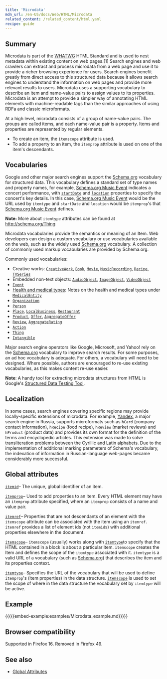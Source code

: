 ```yaml
---
title: 'Microdata'
mdn_url: /en-US/docs/Web/HTML/Microdata
related_content: /related_content/html.yaml
recipe: guide
---
```

## Summary

Microdata is part of the [WHATWG](https://developer.mozilla.org/en-US/docs/Glossary/WHATWG) HTML Standard and is used to nest metadata within existing content on web pages.\[1] Search engines and web crawlers can extract and process microdata from a web page and use it to provide a richer browsing experience for users. Search engines benefit greatly from direct access to this structured data because it allows search engines to understand the information on web pages and provide more relevant results to users. Microdata uses a supporting vocabulary to describe an item and name-value pairs to assign values to its properties. Microdata is an attempt to provide a simpler way of annotating HTML elements with machine-readable tags than the similar approaches of using RDFa and classic microformats.

At a high level, microdata consists of a group of name-value pairs. The groups are called items, and each name-value pair is a property. Items and properties are represented by regular elements.

- To create an item, the `itemscope` attribute is used.
- To add a property to an item, the `itemprop` attribute is used on one of the item's descendants.

## Vocabularies

Google and other major search engines support the [Schema.org](https://schema.org) vocabulary for structured data. This vocabulary defines a standard set of type names and property names, for example, [Schema.org Music Event](http://schema.org/MusicEvent) indicates a concert performance, with [`startDate`](http://schema.org/startDate) and [`location`](http://schema.org/location) properties to specify the concert's key details. In this case, [Schema.org Music Event](http://schema.org/MusicEvent) would be the URL used by `itemtype` and `startDate` and `location` would be `itemprop`'s that [Schema.org Music Event](http://schema.org/MusicEvent) defines.

**Note:** More about `itemtype` attributes can be found at <http://schema.org/Thing>

Microdata vocabularies provide the semantics or meaning of an Item. Web developers can design a custom vocabulary or use vocabularies available on the web, such as the widely used [Schema.org](http://schema.org) vocabulary. A collection of commonly used markup vocabularies are provided by Schema.org.

Commonly used vocabularies:

- Creative works: [`CreativeWork`](http://schema.org/CreativeWork), [`Book`](http://schema.org/Book), [`Movie`](http://schema.org/Movie), [`MusicRecording`](http://schema.org/MusicRecording), [`Recipe`](http://schema.org/Recipe), [`TVSeries`](http://schema.org/TVSeries)
- Embedded non-text objects: [`AudioObject`](http://schema.org/AudioObject), [`ImageObject`](http://schema.org/ImageObject), [`VideoObject`](http://schema.org/VideoObject)
- [`Event`](http://schema.org/Event)
- [Health and medical types](http://schema.org/docs/meddocs.html): Notes on the health and medical types under [`MedicalEntity`](http://schema.org/MedicalEntity)
- [`Organization`](http://schema.org/Organization)
- [`Person`](http://schema.org/Person)
- [`Place`](http://schema.org/Place), [`LocalBusiness`](http://schema.org/LocalBusiness), [`Restaurant`](http://schema.org/Restaurant)
- [`Product`](http://schema.org/Product), [`Offer`](http://schema.org/Offer), [`AggregateOffer`](http://schema.org/AggregateOffer)
- [`Review`](http://schema.org/Review), [`AggregateRating`](http://schema.org/AggregateRating)
- [`Action`](http://schema.org/Action)
- [`Thing`](http://schema.org/Thing)
- [`Intangible`](http://schema.org/Intangible)

Major search engine operators like Google, Microsoft, and Yahoo! rely on the [Schema.org](http://schema.org/) vocabulary to improve search results. For some purposes, an ad hoc vocabulary is adequate. For others, a vocabulary will need to be designed. Where possible, authors are encouraged to re-use existing vocabularies, as this makes content re-use easier.

**Note**: A handy tool for extracting microdata structures from HTML is Google's [Structured Data Testing Tool](<https://developers.google.com/structured-data/testing-tool/ Structured Data Testing Tool>).

## Localization

In some cases, search engines covering specific regions may provide locally-specific extensions of microdata. For example, [Yandex](https://www.yandex.com/), a major search engine in Russia, supports microformats such as `hCard` (company contact information), `hRecipe` (food recipe), `hReview` (market reviews) and `hProduct` (product data) and provides its own format for the definition of the terms and encyclopedic articles. This extension was made to solve transliteration problems between the Cyrillic and Latin alphabets. Due to the implementation of additional marking parameters of Schema's vocabulary, the indexation of information in Russian-language web-pages became considerably more successful.

## Global attributes

[`itemid`](https://developer.mozilla.org/en-US/docs/Web/HTML/Global_attributes/itemid)– The unique, global identifier of an item.

[`itemprop`](https://developer.mozilla.org/en-US/docs/Web/HTML/Global_attributes/itemprop)– Used to add properties to an item. Every HTML element may have an `itemprop` attribute specified, where an `itemprop` consists of a name and value pair.

[`itemref`](https://developer.mozilla.org/en-US/docs/Web/HTML/Global_attributes/itemref)– Properties that are not descendants of an element with the `itemscope` attribute can be associated with the item using an `itemref`. `itemref` provides a list of element ids (not `itemid`s) with additional properties elsewhere in the document.

[`itemscope`](https://developer.mozilla.org/en-US/docs/Web/HTML/Global_attributes/itemscope)– `itemscope` (usually) works along with [`itemtype`](https://developer.mozilla.org/en-US/docs/Web/HTML/Global_attributes/itemtype)to specify that the HTML contained in a block is about a particular item. `itemscope` creates the Item and defines the scope of the `itemtype` associated with it. `itemtype` is a valid URL of a vocabulary (such as [Schema.org](http://schema.org/)) that describes the item and its properties context.

[`itemtype`](https://developer.mozilla.org/en-US/docs/Web/HTML/Global_attributes/itemtype)– Specifies the URL of the vocabulary that will be used to define `itemprop`'s (item properties) in the data structure. [`itemscope`](https://developer.mozilla.org/en-US/docs/Web/HTML/Global_attributes/itemscope) is used to set the scope of where in the data structure the vocabulary set by `itemtype` will be active.

## Example

{{{{{embed-example:examples/Microdata_example.md}}}}}

## Browser compatibility

Supported in Firefox 16. Removed in Firefox 49.

## See also

- [Global Attributes](https://developer.mozilla.org/en-US/docs/Web/HTML/Global_attributes)
